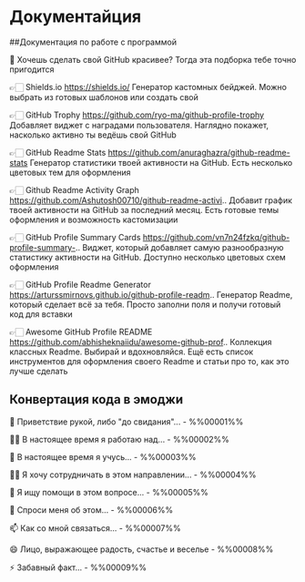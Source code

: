 # Документайция


##Документация по работе с программой 


🔵 Хочешь сделать свой GitHub красивее? Тогда эта подборка тебе точно пригодится

👉🏻 Shields.io
https://shields.io/
Генератор кастомных бейджей. Можно выбрать из готовых шаблонов или создать свой

👉🏻 GitHub Trophy
https://github.com/ryo-ma/github-profile-trophy
Добавляет виджет с наградами пользователя. Наглядно покажет, насколько активно ты ведёшь свой GitHub

👉🏻 GitHub Readme Stats
https://github.com/anuraghazra/github-readme-stats
Генератор статистики твоей активности на GitHub. Есть несколько цветовых тем для оформления

👉🏻 Github Readme Activity Graph
https://github.com/Ashutosh00710/github-readme-activi..
Добавит график твоей активности на GitHub за последний месяц. Есть готовые темы оформления и возможность кастомизации

👉🏻 GitHub Profile Summary Cards
https://github.com/vn7n24fzkq/github-profile-summary-..
Виджет, который добавляет самую разнообразную статистику активности на GitHub. Доступно несколько цветовых схем оформления

👉🏻 GitHub Profile Readme Generator
https://arturssmirnovs.github.io/github-profile-readm..
Генератор Readme, который сделает всё за тебя. Просто заполни поля и получи готовый код для вставки

👉🏻 Awesome GitHub Profile README
https://github.com/abhisheknaiidu/awesome-github-prof..
Коллекция классных Readme. Выбирай и вдохновляйся. Ещё есть список инструментов для оформления своего Readme и статьи про то, как это лучше сделать


##  Конвертация кода в эмоджи  


👋  Приветствие рукой, либо "до свидания"...  - %%00001%%

👩‍💻 В настоящее время я работаю над...   - %%00002%%

🧠 В настоящее время я учусь...   - %%00003%%

👯‍♀️ Я хочу сотрудничать в этом направлении...   - %%00004%%

🤔 Я ищу помощи в этом вопросе...   - %%00005%%

💬 Спроси меня об этом...   - %%00006%%

📫 Как со мной связаться...   - %%00007%%

😄 Лицо, выражающее радость, счастье и веселье  - %%00008%%

⚡️ Забавный факт...  - %%00009%%
